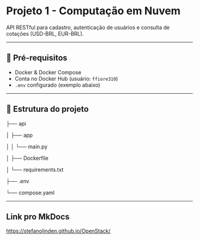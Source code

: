 # Projeto 1 - Computação em Nuvem

API RESTful para cadastro, autenticação de usuários e consulta de cotações (USD-BRL, EUR-BRL).

---

## 🔧 Pré-requisitos

- Docker & Docker Compose  
- Conta no Docker Hub (usuário: `ffiore310`)  
- `.env` configurado (exemplo abaixo)

---

## 📁 Estrutura do projeto
├── api

│ ├── app

│ │ └── main.py

│ ├── Dockerfile

│ └── requirements.txt

├── .env

└── compose.yaml

---

## Link pro MkDocs

https://stefanolinden.github.io/OpenStack/
